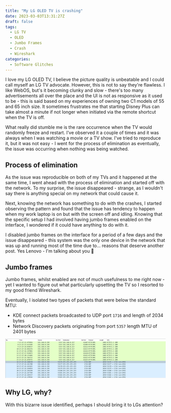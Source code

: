 ```yaml
---
title: "My LG OLED TV is crashing"
date: 2023-03-03T13:31:27Z
draft: false
tags: 
  - LG TV 
  - OLED
  - Jumbo Frames
  - Crash
  - Wireshark
categories: 
  - Software Glitches
---
```


I love my LG OLED TV, I believe the picture quality is unbeatable and I could call myself an LG TV advocate. However, this is not to say they're flawless. I like WebOS, but's it becoming clunky and slow - there's too many advertisements all over the place and the UI is not as responsive as it used to be - this is said based on my experiences of owning two C1 models of 55 and 65 inch size. It sometimes frustrates me that starting Disney Plus can take almost a minute if not longer when initiated via the remote shortcut when the TV is off.

What really did stumble me is the rare occurrence when the TV would randomly freeze and restart. I've observed it a couple of times and it was always when I was watching a movie or a TV show. I've tried to reproduce it, but it was not easy - I went for the process of elimination as eventually, the issue was occurring when nothing was being watched.

## Process of elimination

As the issue was reproducible on both of my TVs and it happened at the same time, I went ahead with the process of elimination and started off with the network. To my surprise, the issue disappeared - strange, as I wouldn't say there is anything special on my network that could cause it.

Next, knowing the network has something to do with the crashes, I started observing the pattern and found that the issue has tendency to happen when my work laptop is on but with the screen off and idling. Knowing that the specific setup I had involved having jumbo frames enabled on the interface, I wondered if it could have anything to do with it.

I disabled jumbo frames on the interface for a period of a few days and the issue disappeared - this system was the only one device in the network that was up and running most of the time due to... reasons that deserve another post. Yes Lenovo - I'm talking about you 🤦

## Jumbo frames

Jumbo frames, whilst enabled are not of much usefulness to me right now - yet I wanted to figure out what particularly upsetting the TV so I resorted to my good friend Wireshark.

Eventually, I isolated two types of packets that were below the standard MTU:

- KDE connect packets broadcasted to UDP port `1716` and length of 2034 bytes
- Network Discovery packets originating from port `5357` length MTU of 2401 bytes

![Screenshot of Wireshark capture showing packets of size larger than 1500 MTU](wireshark.png)

## Why LG, why?

With this bizarre issue identified, perhaps I should bring it to LGs attention?
